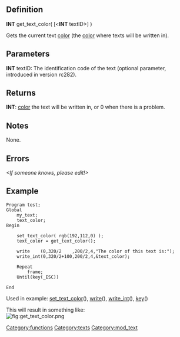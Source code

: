 Definition
----------

**INT** get\_text\_color( \[&lt;**INT** textID&gt;\] )

Gets the current text [color](color "wikilink") (the
[color](color "wikilink") where texts will be written in).

Parameters
----------

**INT** textID: The identification code of the text (optional parameter,
introduced in version rc282).

Returns
-------

**INT**: [color](color "wikilink") the text will be written in, or 0
when there is a problem.

Notes
-----

None.

Errors
------

*<If someone knows, please edit!>*

Example
-------

    Program test;
    Global
        my_text;
        text_color;
    Begin

        set_text_color( rgb(192,112,0) );
        text_color = get_text_color();

        write    (0,320/2    ,200/2,4,"The color of this text is:");
        write_int(0,320/2+100,200/2,4,&text_color);

        Repeat
            frame;
        Until(key(_ESC))

    End

Used in example: [set\_text\_color](set_text_color "wikilink")(),
[write](write "wikilink")(), [write\_int](write_int "wikilink")(),
[key](key "wikilink")()

This will result in something like:\
![](get_text_color.png "fig:get_text_color.png")

<Category:functions> <Category:texts> <Category:mod_text>
